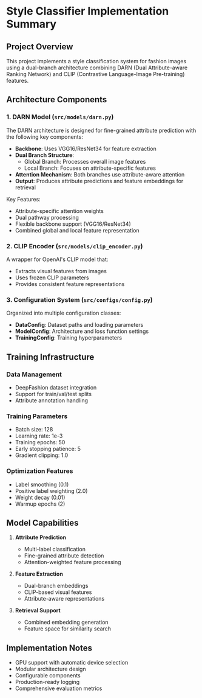 # Style Classifier Implementation Summary

## Project Overview
This project implements a style classification system for fashion images using a dual-branch architecture combining DARN (Dual Attribute-aware Ranking Network) and CLIP (Contrastive Language-Image Pre-training) features.

## Architecture Components

### 1. DARN Model (`src/models/darn.py`)
The DARN architecture is designed for fine-grained attribute prediction with the following key components:

- **Backbone**: Uses VGG16/ResNet34 for feature extraction
- **Dual Branch Structure**:
  - Global Branch: Processes overall image features
  - Local Branch: Focuses on attribute-specific features
- **Attention Mechanism**: Both branches use attribute-aware attention
- **Output**: Produces attribute predictions and feature embeddings for retrieval

Key Features:
- Attribute-specific attention weights
- Dual pathway processing
- Flexible backbone support (VGG16/ResNet34)
- Combined global and local feature representation

### 2. CLIP Encoder (`src/models/clip_encoder.py`)
A wrapper for OpenAI's CLIP model that:
- Extracts visual features from images
- Uses frozen CLIP parameters
- Provides consistent feature representations

### 3. Configuration System (`src/configs/config.py`)
Organized into multiple configuration classes:

- **DataConfig**: Dataset paths and loading parameters
- **ModelConfig**: Architecture and loss function settings
- **TrainingConfig**: Training hyperparameters

## Training Infrastructure

### Data Management
- DeepFashion dataset integration
- Support for train/val/test splits
- Attribute annotation handling

### Training Parameters
- Batch size: 128
- Learning rate: 1e-3
- Training epochs: 50
- Early stopping patience: 5
- Gradient clipping: 1.0

### Optimization Features
- Label smoothing (0.1)
- Positive label weighting (2.0)
- Weight decay (0.01)
- Warmup epochs (2)

## Model Capabilities

1. **Attribute Prediction**
   - Multi-label classification
   - Fine-grained attribute detection
   - Attention-weighted feature processing

2. **Feature Extraction**
   - Dual-branch embeddings
   - CLIP-based visual features
   - Attribute-aware representations

3. **Retrieval Support**
   - Combined embedding generation
   - Feature space for similarity search

## Implementation Notes

- GPU support with automatic device selection
- Modular architecture design
- Configurable components
- Production-ready logging
- Comprehensive evaluation metrics 